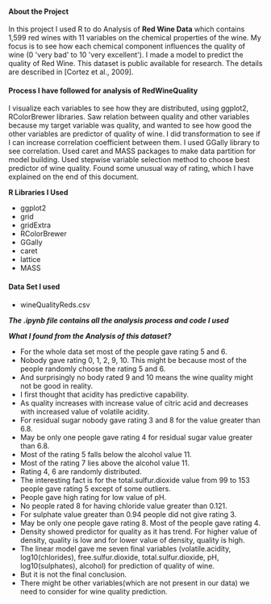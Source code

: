
#### About the Project
In this project I used R to do Analysis of **Red Wine Data** which contains 1,599 red wines with 11 variables on the chemical properties of the wine. My focus is to see how each chemical component influences the quality of wine (0 'very bad' to 10 'very excellent'). I made a model to predict the quality of Red Wine. This dataset is public available for research. The details are described in [Cortez et al., 2009].

#### Process I have followed for analysis of RedWineQuality

I visualize each variables to see how they are distributed, using  ggplot2, RColorBrewer libraries. Saw relation between quality and other variables because my target variable was quality, and wanted to see how good the other variables are predictor of quality of wine. I did transformation to see if I can increase correlation coefficient between them. I used GGally library to see correlation. Used caret and MASS packages to make data partition for model building. Used stepwise variable selection method to choose best predictor of wine quality. Found some unusual way of rating, which I have explained on the end of this document.


**R Libraries I Used**

- ggplot2
- grid
- gridExtra
- RColorBrewer
- GGally
- caret
- lattice
- MASS

#### Data Set I used

- wineQualityReds.csv


_**The .ipynb file contains all the analysis process and code I used**_


**_What I found from the Analysis of this dataset?_**

 - For the whole data set most of the people gave rating 5 and 6.
 - Nobody gave rating 0, 1, 2, 9, 10. This might be because most of the people randomly choose the rating 5 and 6.
 - And surprisingly no body rated 9 and 10 means the wine quality might not be good in reality.
 - I first thought that acidity has predictive capability.
 - As quality increases with increase value of citric acid and decreases with increased value of volatile acidity.
 - For residual sugar nobody gave rating 3 and 8 for the value greater than 6.8.
 - May be only one people gave rating 4 for residual sugar value greater than 6.8.
 - Most of the rating 5 falls below the alcohol value 11.
 - Most of the rating 7 lies above the alcohol value 11.
 - Rating 4, 6 are randomly distributed.
 - The interesting fact is for the total.sulfur.dioxide value from 99 to 153 people gave rating 5 except of some outliers.
 - People gave high rating for low value of pH.
 - No people rated 8 for having chloride value greater than 0.121.
 - For sulphate value greater than 0.94 people did not give rating 3.
 - May be only one people gave rating 8. Most of the people gave rating 4.
 - Density showed predictor for quality as it has trend. For higher value of density, quality is low and for lower value of density, quality is high.
 - The linear model gave me seven final variables (volatile.acidity, log10(chlorides), free.sulfur.dioxide, total.sulfur.dioxide, pH, log10(sulphates), alcohol) for prediction of quality of wine.
 - But it is not the final conclusion.
 - There might be other variables(which are not present in our data) we need to consider for wine quality prediction.
